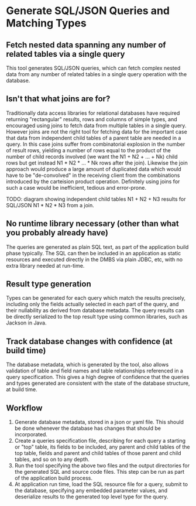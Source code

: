 # Generate SQL/JSON Queries and Matching Types

## Fetch nested data spanning any number of related tables via a single query
This tool generates SQL/JSON queries, which can fetch complex nested data from
any number of related tables in a single query operation with the database. 

## Isn't that what joins are for?
Traditionally data access libraries for relational databases have required 
returning "rectangular" results, rows and columns of simple types,
and encouraged using joins to fetch data from multiple tables in a single query.
However joins are not the right tool for fetching data for the important case
that data from independent child tables of a parent table are needed in a query.
In this case joins suffer from combinatorial explosion in the number of result
rows, yielding a number of rows equal to the product of the number of child
records involved (we want the N1 + N2 + ... + Nk) child rows but get instead 
N1 * N2 * ... * Nk rows after the join). Likewise the join approach would
produce a large amount of duplicated data which would have to be "de-convolved"
in the receiving client from the combinations introduced by the carteision
product operation. Definitely using joins for such a case would be inefficient,
tedious and error-prone.

TODO: diagram showing independent child tables
 N1 + N2 + N3 results for SQL/JSON
 N1 * N2 * N3 from a join.

## No runtime library necessary (other than what you probably already have)
The queries are generated as plain SQL text, as part of the application build
phase typically. The SQL can then be included in an application as static
resources and executed directly in the DMBS via plain JDBC, etc, with no extra
library needed at run-time. 

## Result type generation
Types can be generated for each query which match the results precisely,
including only the fields actually selected in each part of the query, and their
nullability as derived from database metadata. The query results can be directly
serialized to the top result type using common libraries, such as Jackson in 
Java.

## Track database changes with confidence (at build time)
The database metadata, which is generated by the tool, also allows
validation of table and field names and table relationships referenced in a
query specification. This gives a high degree of confidence that the queries and
types generated are consistent with the state of the database structure, at
build time.

## Workflow
1) Generate database metadata, stored in a json or yaml file. This should be
done whenever the database has changes that should be incorporated.
2) Create a queries specification file, describing for each query a starting or
"top" table, its fields to be included, any parent and child tables of
the top table, fields and parent and child tables of those parent and child
tables, and so on to any depth.
3) Run the tool specifying the above two files and the output directories for
the generated SQL and source code files. This step can be run as part of the
application build process.
4) At application run time, load the SQL resource file for a query, submit to
the database, specifying any embedded parameter values, and deserialize results
to the generated top level type for the query.


